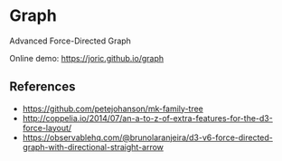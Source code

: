 # Graph

Advanced Force-Directed Graph

Online demo: https://joric.github.io/graph

## References

* https://github.com/petejohanson/mk-family-tree
* http://coppelia.io/2014/07/an-a-to-z-of-extra-features-for-the-d3-force-layout/
* https://observablehq.com/@brunolaranjeira/d3-v6-force-directed-graph-with-directional-straight-arrow
